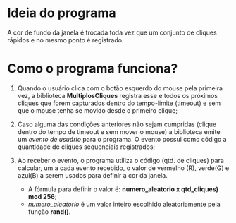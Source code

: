# Ideia do programa
A cor de fundo da janela é trocada toda vez que um conjunto de cliques rápidos e no mesmo ponto é registrado.

# Como o programa funciona?
1. Quando o usuário clica com o botão esquerdo do mouse pela primeira vez, a biblioteca **MultiplosCliques** registra esse e todos os próximos cliques que forem capturados dentro do tempo-limite (timeout) e sem que o mouse tenha se movido desde o primeiro clique;
   
2. Caso alguma das condições anteriores não sejam cumpridas (clique dentro do tempo de timeout e sem mover o mouse) a biblioteca emite um *evento de usuário* para o programa. O evento possui como código a quantidade de cliques sequenciais registrados;
 
3. Ao receber o evento, o programa utiliza o código (qtd. de cliques) para calcular, um a cada evento recebido, o valor de vermelho (R), verde(G) e azul(B) a serem usados para definir a cor da janela.
   *  A fórmula para definir o valor é: **numero_aleatorio x qtd_cliques) mod 256**;
   *  *numero_aleatorio* é um valor inteiro escolhido aleatoriamente pela função **rand()**.


